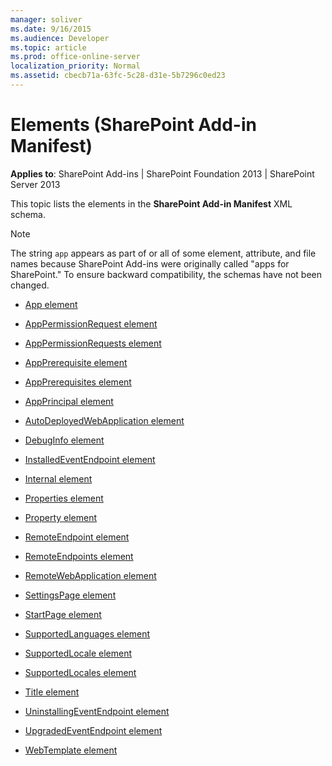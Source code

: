 ```yaml
---
manager: soliver
ms.date: 9/16/2015
ms.audience: Developer
ms.topic: article
ms.prod: office-online-server
localization_priority: Normal
ms.assetid: cbecb71a-63fc-5c28-d31e-5b7296c0ed23
---
```


# Elements (SharePoint Add-in Manifest)

**Applies to**: SharePoint Add-ins | SharePoint Foundation 2013 | SharePoint Server 2013

This topic lists the elements in the **SharePoint Add-in Manifest** XML schema.

> [!NOTE] 
> The string `app` appears as part of or all of some element, attribute, and file names because SharePoint Add-ins were originally called "apps for SharePoint." To ensure backward compatibility, the schemas have not been changed.

- [App element](app-element-sharepoint-add-in-manifest.md)

- [AppPermissionRequest element](apppermissionrequest-element-apppermissionrequestsdefinition-complextypesharepoi.md)

- [AppPermissionRequests element](apppermissionrequests-element-appdefinition-complextypesharepoint-add-in-manifes.md)

- [AppPrerequisite element](appprerequisite-element-appprerequisitecollection-complextypesharepoint-add-in-m.md)

- [AppPrerequisites element](appprerequisites-element-appdefinition-complextypesharepoint-add-in-manifest.md)

- [AppPrincipal element](appprincipal-element-appdefinition-complextypesharepoint-add-in-manifest.md)

- [AutoDeployedWebApplication element](autodeployedwebapplication-element-appprincipaldefinition-complextypesharepoint.md)

- [DebugInfo element](debuginfo-element-autodeployedwebapplication-elementappprincipaldefinition-compl.md)

- [InstalledEventEndpoint element](installedeventendpoint-element-propertiesdefinition-complextypesharepoint-add-in.md)

- [Internal element](internal-element-appprincipaldefinition-complextypesharepoint-add-in-manifest.md)

- [Properties element](properties-element-appdefinition-complextypesharepoint-add-in-manifest.md)

- [Property element](property-element-apppermissionrequestdefinition-complextypesharepoint-add-in-man.md)

- [RemoteEndpoint element](remoteendpoint-element-remoteendpointsdefinition-complextypesharepoint-add-in-ma.md)

- [RemoteEndpoints element](remoteendpoints-element-appdefinition-complextypesharepoint-add-in-manifest.md)

- [RemoteWebApplication element](remotewebapplication-element-appprincipaldefinition-complextypesharepoint-add-in.md)

- [SettingsPage element](settingspage-element-propertiesdefinition-complextypesharepoint-add-in-manifest.md)

- [StartPage element](startpage-element-propertiesdefinition-complextypesharepoint-add-in-manifest.md)

- [SupportedLanguages element](supportedlanguages-element-propertiesdefinition-complextypesharepoint-add-in-man.md)

- [SupportedLocale element](supportedlocale-element-supportedlocalesdefinition-complextypesharepoint-add-in.md)

- [SupportedLocales element](supportedlocales-element-propertiesdefinition-complextypesharepoint-add-in-manif.md)

- [Title element](title-element-propertiesdefinition-complextypesharepoint-add-in-manifest.md)

- [UninstallingEventEndpoint element](uninstallingeventendpoint-element-propertiesdefinition-complextypesharepoint-add.md)

- [UpgradedEventEndpoint element](upgradedeventendpoint-element-propertiesdefinition-complextypesharepoint-add-in.md)

- [WebTemplate element](webtemplate-element-propertiesdefinition-complextypesharepoint-add-in-manifest.md)








